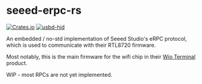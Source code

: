 # seeed-erpc-rs

[![Crates.io](https://img.shields.io/crates/v/seeed-erpc.svg)](https://crates.io/crates/seeed-erpc) [![usbd-hid](https://docs.rs/seeed-erpc/badge.svg)](https://docs.rs/seeed-erpc)

An embedded / no-std implementation of Seeed Studio's eRPC protocol, which is used to communicate with
their RTL8720 firmware.

Most notably, this is the main firmware for the wifi chip in their [Wio Terminal](https://www.seeedstudio.com/Wio-Terminal-p-4509.html) product.

WIP - most RPCs are not yet implemented.
